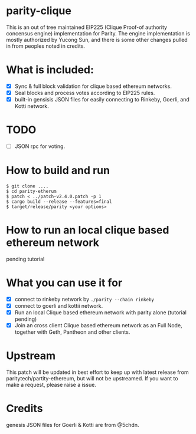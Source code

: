 # parity-clique

This is an out of tree maintained EIP225 (Clique Proof-of authority concensus engine) implementation for Parity. The engine implementation
is mostly authorized by Yucong Sun, and there is some other changes pulled in from peoples noted in credits.

# What is included:

- [X] Sync & full block validation for clique based ethereum networks.
- [X] Seal blocks and process votes according to EIP225 rules.
- [X] built-in gensisis JSON files for easily connecting to Rinkeby, Goerli, and Kotti network.

# TODO
- [ ] JSON rpc for voting.

# How to build and run
```
$ git clone ....
$ cd parity-etherum
$ patch < ../patch-v2.4.0.patch -p 1
$ cargo build --release --features=final
$ target/release/parity <your options>
```

# How to run an local clique based ethereum network
pending tutorial

# What you can use it for
- [X] connect to rinkeby network by ```./parity --chain rinkeby```
- [X] connect to goerli and kottii network.
- [X] Run an local Clique based ethereum network with parity alone (tutorial pending)
- [X] Join an cross client Clique based ethereum network as an Full Node, together with Geth, Pantheon and other clients.

# Upstream

This patch will be updated in best effort to keep up with latest release from paritytech/partity-ethereum, but will not be upstreamed.
If you want to make a request, please raise a issue.

# Credits

genesis JSON files for Goerli & Kotti are from @5chdn.
